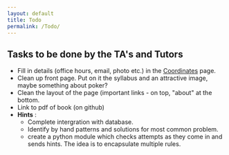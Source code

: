 ```yaml
---
layout: default
title: Todo
permalink: /Todo/
---
```


## Tasks to be done by the  TA's and Tutors ##

* Fill in details (office hours, email, photo etc.) in the [Coordinates](/Coordinates)
  page.
* Clean up front page. Put on it the syllabus and an attractive image,
  maybe something about poker?
* Clean the layout of the page (important links - on top, "about" at
  the bottom.
* Link to pdf of book (on github)
* **Hints** : 
  * Complete intergration with database.
  * Identify by hand patterns and solutions for most common problem.
  * create a python module which checks attempts as they come in and
  sends hints. The idea is to encapsulate multiple rules.
